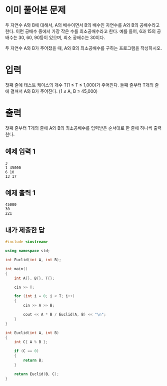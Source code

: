 이미 풀어본 문제
=============
두 자연수 A와 B에 대해서, A의 배수이면서 B의 배수인 자연수를 A와 B의 공배수라고 한다. 이런 공배수 중에서 가장 작은 수를 최소공배수라고 한다. 예를 들어, 6과 15의 공배수는 30, 60, 90등이 있으며, 최소 공배수는 30이다.

두 자연수 A와 B가 주어졌을 때, A와 B의 최소공배수를 구하는 프로그램을 작성하시오.

입력
============
첫째 줄에 테스트 케이스의 개수 T(1 ≤ T ≤ 1,000)가 주어진다. 둘째 줄부터 T개의 줄에 걸쳐서 A와 B가 주어진다. (1 ≤ A, B ≤ 45,000)

출력
=========
첫째 줄부터 T개의 줄에 A와 B의 최소공배수를 입력받은 순서대로 한 줄에 하나씩 출력한다.

예제 입력 1
------------
```
3
1 45000
6 10
13 17
```
예제 출력 1 
--------------
```
45000
30
221
```

내가 제출한 답
--------------
```cpp
#include <iostream>

using namespace std;

int Euclid(int A, int B);

int main()
{
	int A{}, B{}, T{};

	cin >> T;

	for (int i = 0; i < T; i++)
	{
		cin >> A >> B;

		cout << A * B / Euclid(A, B) << "\n";
	}
}

int Euclid(int A, int B)
{
	int C{ A % B };

	if (C == 0)
	{
		return B;
	}

	return Euclid(B, C);
}
```
